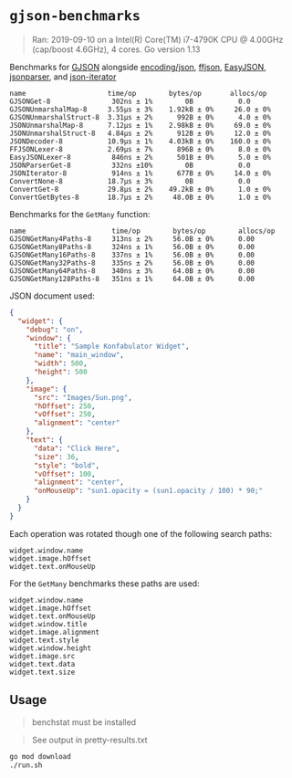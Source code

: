 # `gjson-benchmarks`

> Ran: 2019-09-10 on a Intel(R) Core(TM) i7-4790K CPU @ 4.00GHz (cap/boost 4.6GHz), 4 cores. Go version 1.13

Benchmarks for [GJSON](https://github.com/tidwall/gjson)
alongside [encoding/json](https://golang.org/pkg/encoding/json/),
[ffjson](https://github.com/pquerna/ffjson),
[EasyJSON](https://github.com/mailru/easyjson),
[jsonparser](https://github.com/buger/jsonparser),
and [json-iterator](https://github.com/json-iterator/go)

```
name                    time/op        bytes/op       allocs/op
GJSONGet-8               302ns ± 1%        0B           0.0     
GJSONUnmarshalMap-8     3.55µs ± 3%    1.92kB ± 0%     26.0 ± 0%
GJSONUnmarshalStruct-8  3.31µs ± 2%      992B ± 0%      4.0 ± 0%
JSONUnmarshalMap-8      7.12µs ± 1%    2.98kB ± 0%     69.0 ± 0%
JSONUnmarshalStruct-8   4.84µs ± 2%      912B ± 0%     12.0 ± 0%
JSONDecoder-8           10.9µs ± 1%    4.03kB ± 0%    160.0 ± 0%
FFJSONLexer-8           2.69µs ± 7%      896B ± 0%      8.0 ± 0%
EasyJSONLexer-8          846ns ± 2%      501B ± 0%      5.0 ± 0%
JSONParserGet-8          332ns ±10%        0B           0.0     
JSONIterator-8           914ns ± 1%      677B ± 0%     14.0 ± 0%
ConvertNone-8           18.7µs ± 3%        0B           0.0     
ConvertGet-8            29.8µs ± 2%    49.2kB ± 0%      1.0 ± 0%
ConvertGetBytes-8       18.7µs ± 2%     48.0B ± 0%      1.0 ± 0% 
```

Benchmarks for the `GetMany` function:

```
name                     time/op        bytes/op        allocs/op
GJSONGetMany4Paths-8     313ns ± 2%     56.0B ± 0%      0.00     
GJSONGetMany8Paths-8     324ns ± 1%     56.0B ± 0%      0.00     
GJSONGetMany16Paths-8    337ns ± 1%     56.0B ± 0%      0.00     
GJSONGetMany32Paths-8    335ns ± 2%     56.0B ± 0%      0.00     
GJSONGetMany64Paths-8    340ns ± 3%     64.0B ± 0%      0.00     
GJSONGetMany128Paths-8   351ns ± 1%     64.0B ± 0%      0.00     
```

JSON document used:

```json
{
  "widget": {
    "debug": "on",
    "window": {
      "title": "Sample Konfabulator Widget",
      "name": "main_window",
      "width": 500,
      "height": 500
    },
    "image": {
      "src": "Images/Sun.png",
      "hOffset": 250,
      "vOffset": 250,
      "alignment": "center"
    },
    "text": {
      "data": "Click Here",
      "size": 36,
      "style": "bold",
      "vOffset": 100,
      "alignment": "center",
      "onMouseUp": "sun1.opacity = (sun1.opacity / 100) * 90;"
    }
  }
}    
```

Each operation was rotated though one of the following search paths:

```
widget.window.name
widget.image.hOffset
widget.text.onMouseUp
```

For the `GetMany` benchmarks these paths are used:

```
widget.window.name
widget.image.hOffset
widget.text.onMouseUp
widget.window.title
widget.image.alignment
widget.text.style
widget.window.height
widget.image.src
widget.text.data
widget.text.size
```

## Usage

> benchstat must be installed

> See output in pretty-results.txt

```sh
go mod download
./run.sh
```

